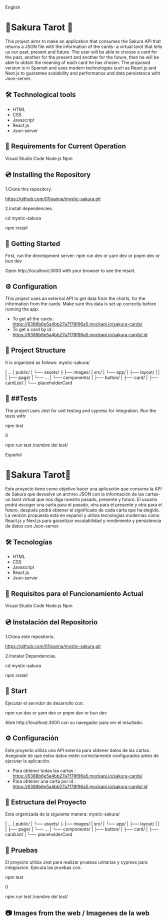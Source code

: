 English

 # 🌸Sakura Tarot 🌸 

 This project aims to make an application that consumes the Sakura API that returns a JSON file with the information of the cards- a virtual tarot that tells us our past, present and future. The user will be able to choose a card for the past, another for the present and another for the future, then he will be able to obtain the meaning of each card he has chosen. The proposed version is in Spanish and uses modern technologies such as React.js and Next.js to guarantee scalability and performance and data persistence with Json-server.

## 🛠️ Technological tools

- HTML
- CSS
- Javascript
- React.js
- Json-server

## 📌 Requirements for Current Operation

Visual Studio Code
Node.js
Npm


## 💿 Installing the Repository

1.Clone this repository.

https://github.com/01joanna/mystic-sakura.git

2.Install dependencies.

cd mystic-sakura

npm install

## 🌈 Getting Started

First, run the development server:
npm run dev
 or
yarn dev
 or
pnpm dev
 or
bun dev

Open http://localhost:3000 with your browser to see the result.

## ⚙️ Configuration
This project uses an external API to get data from the charts, for the information from the cards. Make sure this data is set up correctly before running the app.

 - To get all the cards : https://6388b6e5a4bb27a7f78f96a5.mockapi.io/sakura-cards/
 - To get a card by id : https://6388b6e5a4bb27a7f78f96a5.mockapi.io/sakura-cards/:id


## 📂 Project Structure
It is organized as follows: mystic-sakura/

| ...
| public/
|   └── assets/
├         |── images/
| src/
|   └── app/
|       ├── layout/
|       |   
|       ├── page/
|       └── ...
|   └── components/
|       ├── button/
|       ├── card/
|       ├── cardList/
|       └── placeholderCard

## 🧪 ##Tests
The project uses Jest for unit testing and cypress for integration. Run the tests with:

npm test

0

npm run test /*nombre del test*/


Español

# 🌸Sakura Tarot🌸

Este proyecto tiene como objetivo hacer una aplicación que consuma la API de Sakura que devuelve un archivo JSON con la información de las cartas- un tarot virtual que nos diga nuestro pasado, presente y futuro. El usuario podrá escoger una carta para el pasado, otra para el presente y otra para el futuro, después podrá obtener el significado de cada carta que ha elegido. La versión propuesta está en español y utiliza tecnologías modernas como React.js y Next.js para garantizar escalabilidad y rendimiento y persistencia de datos con Json-server.  

## 🛠️ Tecnologías

- HTML
- CSS
- Javascript
- React.js
- Json-server

## 📌 Requisitos para el Funcionamiento Actual

Visual Studio Code
Node.js
Npm

## 💿 Instalación del Repositorio

1.Clona este repositorio.

https://github.com/01joanna/mystic-sakura.git

2.Instalar Dependencias.

cd mystic-sakura

npm install

## 🌈 Start

Ejecutar el servidor de desarrollo con: 

npm run dev
 or
yarn dev
 or
pnpm dev
 or
bun dev

Abre  http://localhost:3000 con su navegador para ver el resultado.

## ⚙️ Configuración
Este proyecto utiliza una API externa para obtener datos de las cartas. Asegúrate de que estos datos estén correctamente configurados antes de ejecutar la aplicación.
- Para obtener todas las cartas : https://6388b6e5a4bb27a7f78f96a5.mockapi.io/sakura-cards/
- Para obtener una carta por id : https://6388b6e5a4bb27a7f78f96a5.mockapi.io/sakura-cards/:id

## 📂 Estructura del Proyecto
Está organizada de la siguiente manera: mystic-sakura/

| ...
| public/
|   └── assets/
├         |── images/
| src/
|   └── app/
|       ├── layout/
|       |   
|       ├── page/
|       └── ...
|   └── components/
|       ├── button/
|       ├── card/
|       ├── cardList/
|       └── placeholderCard

## 🧪 Pruebas
El proyecto utiliza  Jest para realizar pruebas unitarias y cypress para integracion. Ejecuta las pruebas con:

npm test

0

npm run test /*nombre del test*/


## 📷 Images from the web / Imagenes de la web
